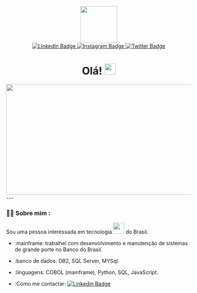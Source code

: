 <div id="header" align="center">
  <img src="https://media.giphy.com/media/M9gbBd9nbDrOTu1Mqx/giphy.gif" width="100"/>
  <div id="badges">
  <a href="https://www.linkedin.com/in/jo%C3%A3o-tobias-s-pontes-586b1738/">
    <img src="https://img.shields.io/badge/LinkedIn-blue?style=for-the-badge&logo=linkedin&logoColor=white" alt="LinkedIn Badge"/>
  </a>
  <a href="https://www.instagram.com/jtspontes/?hl=pt-br">
    <img src="https://img.shields.io/badge/Instagram-purple?style=for-the-badge&logo=instagram&logoColor=white" alt="Instagram Badge"/>
  </a>
  <a href="https://twitter.com/jtspontes">
    <img src="https://img.shields.io/badge/Twitter-blue?style=for-the-badge&logo=twitter&logoColor=white" alt="Twitter Badge"/>
  </a>
  </div>
  <img src="https://komarev.com/ghpvc/?username=tobiaspontes&style=flat-square&color=blue" alt=""/>
  <h1>
  Olá!
  <img src="https://media.giphy.com/media/hvRJCLFzcasrR4ia7z/giphy.gif" width="30px"/>
</h1>
</div>
<div align="center">
  <img src="https://media.giphy.com/media/dWesBcTLavkZuG35MI/giphy.gif" width="600" height="300"/>
</div>
---

### :technologist: Sobre mim :
Sou uma pessoa interessada em tecnologia <img src="https://media.giphy.com/media/WUlplcMpOCEmTGBtBW/giphy.gif" width="30"> do Brasil.
- :mainframe: trabalhei com desenvolvimento e manutenção de sistemas de grande porte no Banco do Brasil.

- :banco de dados: DB2, SQL Server, MYSql.

- :linguagens: COBOL (mainframe), Python, SQL, JavaScript.

- :Como me contactar: [![Linkedin Badge](https://img.shields.io/badge/Linkedin-blue?style=flat&logo=Linkedin&logoColor=white)](https://www.linkedin.com/in/jo%C3%A3o-tobias-s-pontes-586b1738/)
